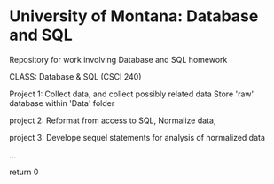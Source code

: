 # University of Montana: Database and SQL
Repository for work involving Database and SQL homework


CLASS: Database & SQL (CSCI 240)


  Project 1:
Collect data, and collect possibly related data
Store 'raw' database within 'Data' folder


  project 2:
Reformat from access to SQL,
Normalize data,

  project 3:
Develope sequel statements for analysis of normalized data



...

return 0
